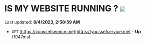 # IS MY WEBSITE RUNNING ? [![](https://img.shields.io/static/v1?label=Sponsor&message=%E2%9D%A4&logo=GitHub&color=%23fe8e86)](https://github.com/sponsors/<username>)

Last updated: **8/4/2023, 2:58:59 AM**

- `GET` [https://youssefservice.me](https://youssefservice.me) - **Up** (1047ms)
